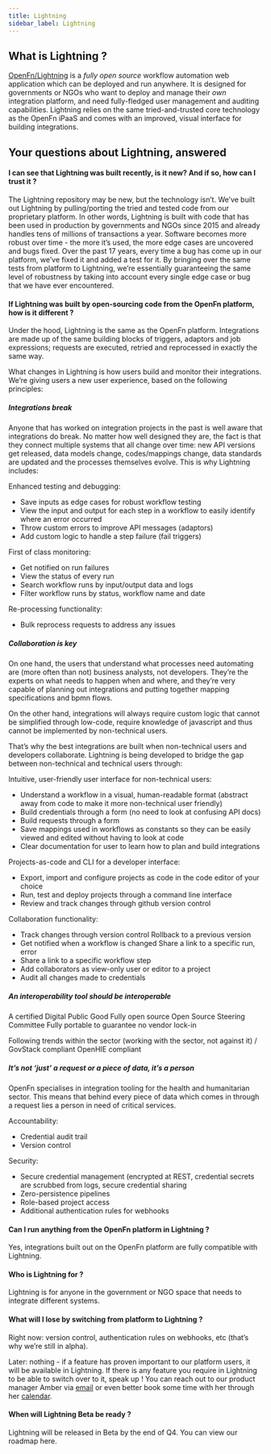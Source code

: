 ```yaml
---
title: Lightning
sidebar_label: Lightning
---
```


## What is Lightning ?

[OpenFn/Lightning](https://github.com/OpenFn/lightning/) is a _fully open
source_ workflow automation web application which can be deployed and run
anywhere. It is designed for governments or NGOs who want to deploy and manage
their _own_ integration platform, and need fully-fledged user management and
auditing capabilities. Lightning relies on the same tried-and-trusted core
technology as the OpenFn iPaaS and comes with an improved, visual interface for
building integrations.

## Your questions about Lightning, answered

#### I can see that Lightning was built recently, is it new? And if so, how can I trust it ?

The Lightning repository may be new, but the technology isn’t. We’ve built out
Lightning by pulling/porting the tried and tested code from our proprietary
platform. In other words, Lightning is built with code that has been used in
production by governments and NGOs since 2015 and already handles tens of
millions of transactions a year. Software becomes more robust over time - the
more it’s used, the more edge cases are uncovered and bugs fixed. Over the past
17 years, every time a bug has come up in our platform, we’ve fixed it and added
a test for it. By bringing over the same tests from platform to Lightning, we’re
essentially guaranteeing the same level of robustness by taking into account
every single edge case or bug that we have ever encountered.

#### If Lightning was built by open-sourcing code from the OpenFn platform, how is it different ?

Under the hood, Lightning is the same as the OpenFn platform. Integrations are
made up of the same building blocks of triggers, adaptors and job expressions;
requests are executed, retried and reprocessed in exactly the same way.

What changes in Lightning is how users build and monitor their integrations.
We’re giving users a new user experience, based on the following principles:

##### Integrations break

Anyone that has worked on integration projects in the past is well aware that
integrations do break. No matter how well designed they are, the fact is that
they connect multiple systems that all change over time: new API versions get
released, data models change, codes/mappings change, data standards are updated
and the processes themselves evolve. This is why Lightning includes:

Enhanced testing and debugging:

- Save inputs as edge cases for robust workflow testing
- View the input and output for each step in a workflow to easily identify where
  an error occurred
- Throw custom errors to improve API messages (adaptors)
- Add custom logic to handle a step failure (fail triggers)

First of class monitoring:

- Get notified on run failures
- View the status of every run
- Search workflow runs by input/output data and logs
- Filter workflow runs by status, workflow name and date

Re-processing functionality:

- Bulk reprocess requests to address any issues

##### Collaboration is key

On one hand, the users that understand what processes need automating are (more
often than not) business analysts, not developers. They’re the experts on what
needs to happen when and where, and they’re very capable of planning out
integrations and putting together mapping specifications and bpmn flows.

On the other hand, integrations will always require custom logic that cannot be
simplified through low-code, require knowledge of javascript and thus cannot be
implemented by non-technical users.

That’s why the best integrations are built when non-technical users and
developers collaborate. Lightning is being developed to bridge the gap between
non-technical and technical users through:

Intuitive, user-friendly user interface for non-technical users:

- Understand a workflow in a visual, human-readable format (abstract away from
  code to make it more non-technical user friendly)
- Build credentials through a form (no need to look at confusing API docs)
- Build requests through a form
- Save mappings used in workflows as constants so they can be easily viewed and
  edited without having to look at code
- Clear documentation for user to learn how to plan and build integrations

Projects-as-code and CLI for a developer interface:

- Export, import and configure projects as code in the code editor of your
  choice
- Run, test and deploy projects through a command line interface
- Review and track changes through github version control

Collaboration functionality:

- Track changes through version control Rollback to a previous version
- Get notified when a workflow is changed Share a link to a specific run, error
- Share a link to a specific workflow step
- Add collaborators as view-only user or editor to a project
- Audit all changes made to credentials

##### An interoperability tool should be interoperable

A certified Digital Public Good Fully open source Open Source Steering Committee
Fully portable to guarantee no vendor lock-in

Following trends within the sector (working with the sector, not against it) /
GovStack compliant OpenHIE compliant

##### It’s not ‘just’ a request or a piece of data, it’s a person

OpenFn specialises in integration tooling for the health and humanitarian
sector. This means that behind every piece of data which comes in through a
request lies a person in need of critical services.

Accountability:

- Credential audit trail
- Version control

Security:

- Secure credential management (encrypted at REST, credential secrets are
  scrubbed from logs, secure credential sharing
- Zero-persistence pipelines
- Role-based project access
- Additional authentication rules for webhooks

#### Can I run anything from the OpenFn platform in Lightning ?

Yes, integrations built out on the OpenFn platform are fully compatible with
Lightning.

#### Who is Lightning for ?

Lightning is for anyone in the government or NGO space that needs to integrate
different systems.

#### What will I lose by switching from platform to Lightning ?

Right now: version control, authentication rules on webhooks, etc (that’s why
we’re still in alpha).

Later: nothing - if a feature has proven important to our platform users, it
will be available in Lightning. If there is any feature you require in Lightning
to be able to switch over to it, speak up ! You can reach out to our product
manager Amber via [email](amber@openfn.org) or even better book some time with
her through her [calendar](https://koalendar.com/e/amber-rignell-openfn).

#### When will Lightning Beta be ready ?

Lightning will be released in Beta by the end of Q4. You can view our roadmap
here.
